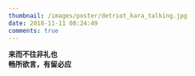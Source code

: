 ```yaml
---
thumbnail: /images/poster/detriot_kara_talking.jpg
date: 2018-11-11 08:24:49
comments: true
---
```


**来而不往非礼也**  
**畅所欲言，有留必应**
